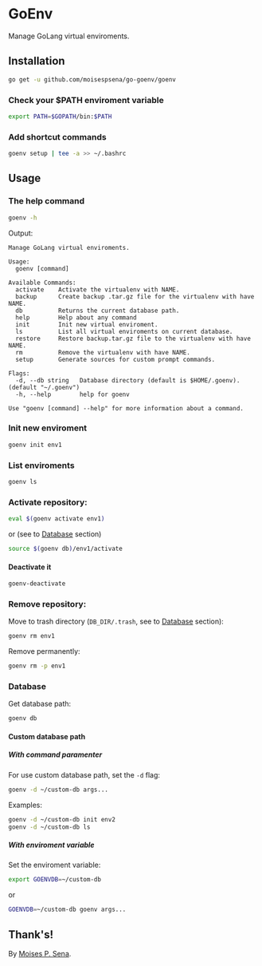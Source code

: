 # GoEnv
Manage GoLang virtual enviroments.

## Installation

```bash
go get -u github.com/moisespsena/go-goenv/goenv
```
### Check your $PATH enviroment variable

```bash
export PATH=$GOPATH/bin:$PATH
```

### Add shortcut commands

```bash
goenv setup | tee -a >> ~/.bashrc
```

## Usage

### The help command

```bash
goenv -h
```

Output:

```
Manage GoLang virtual enviroments.

Usage:
  goenv [command]

Available Commands:
  activate    Activate the virtualenv with NAME.
  backup      Create backup .tar.gz file for the virtualenv with have NAME.
  db          Returns the current database path.
  help        Help about any command
  init        Init new virtual enviroment.
  ls          List all virtual enviroments on current database.
  restore     Restore backup.tar.gz file to the virtualenv with have NAME.
  rm          Remove the virtualenv with have NAME.
  setup       Generate sources for custom prompt commands.

Flags:
  -d, --db string   Database directory (default is $HOME/.goenv). (default "~/.goenv")
  -h, --help        help for goenv

Use "goenv [command] --help" for more information about a command.
```

### Init new enviroment

```bash
goenv init env1
```

### List enviroments

```bash
goenv ls
```

### Activate repository:

```bash
eval $(goenv activate env1)
```

or (see to [Database](#database) section)

```bash
source $(goenv db)/env1/activate
```

#### Deactivate it

```bash
goenv-deactivate
```

### Remove repository:

Move to trash directory (`DB_DIR/.trash`, see to [Database](#database) section):
```bash
goenv rm env1
```

Remove permanently:
```bash
goenv rm -p env1
```

### Database

Get database path:

```bash
goenv db
```

#### Custom database path

##### With command paramenter
For use custom database path, set the `-d` flag:

```bash
goenv -d ~/custom-db args...
```

Examples:

```bash
goenv -d ~/custom-db init env2
goenv -d ~/custom-db ls
```

##### With enviroment variable

Set the enviroment variable:
 
```bash
export GOENVDB=~/custom-db
```

or

```bash
GOENVDB=~/custom-db goenv args...
```

## Thank's!

By [Moises P. Sena](https://github.com/moisespsena).